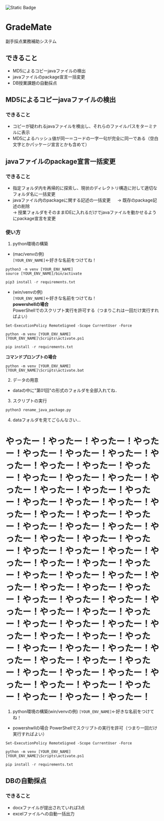 ![Static Badge](https://img.shields.io/badge/python-3.11-blue)

# GradeMate
副手採点業務補助システム
## できること
- MD5によるコピーjavaファイルの検出
- javaファイルのpackage宣言一括変更
- DB授業課題の自動採点

## MD5によるコピーjavaファイルの検出
### できること
- コピーが疑われるjavaファイルを検出し、それらのファイルパスをターミナルに表示
- MD5によるハッシュ値が同一＝コードの一字一句が完全に同一である（空白文字とかパッケージ宣言とかも含めて）


## javaファイルのpackage宣言一括変更
### できること
- 指定フォルダ内を再帰的に探索し、現状のディレクトリ構造に対して適切なフォルダ名に一括変更
- javaファイル内のpackageに関する記述の一括変更 　
  → 既存のpackage記述の削除  
  → 授業フォルダをそのままIDEに入れるだけでjavaファイルを動かせるようにpackage宣言を変更
### 使い方
1. python環境の構築
- (mac/venvの例)  
`[YOUR_ENV_NAME]`←好きな名前をつけてね！
```shell
python3 -m venv [YOUR_ENV_NAME]
source [YOUR_ENV_NAME]/bin/activate
```
```py
pip3 install -r requirements.txt
```
- (win/venvの例)  
`[YOUR_ENV_NAME]`←好きな名前をつけてね！  
**powershellの場合**  
PowerShellでのスクリプト実行を許可する（つまりこれは一回だけ実行すればよい）
```shell
Set-ExecutionPolicy RemoteSigned -Scope CurrentUser -Force
```
```shell
python -m venv [YOUR_ENV_NAME]
[YOUR_ENV_NAME]\Scripts\activate.ps1
```
```py
pip install -r requirements.txt
```
**コマンドプロンプトの場合**
```shell
python -m venv [YOUR_ENV_NAME]
[YOUR_ENV_NAME]\Scripts\activate.bat
```
2. データの用意
- dataの中に"第01回"の形式のフォルダを全部入れてね．
3. スクリプトの実行
```py
python3 rename_java_package.py
```
4. dataフォルダを見てごらんなさい...





# やったー！やったー！やったー！やったー！やったー！やったー！やったー！やったー！やったー！やったー！やったー！やったー！やったー！やったー！やったー！やったー！やったー！やったー！やったー！やったー！やったー！やったー！やったー！やったー！やったー！やったー！やったー！やったー！やったー！やったー！やったー！やったー！やったー！やったー！やったー！やったー！やったー！やったー！やったー！やったー！やったー！やったー！やったー！やったー！やったー！やったー！やったー！やったー！やったー！やったー！やったー！やったー！やったー！やったー！やったー！やったー！やったー！やったー！やったー！やったー！やったー！やったー！やったー！やったー！やったー！やったー！やったー！やったー！やったー！やったー！やったー！やったー！やったー！やったー！やったー！やったー！やったー！

1. python環境の構築(win/venvの例)
`[YOUR_ENV_NAME]`←好きな名前をつけてね！
- powershwllの場合
PowerShellでスクリプトの実行を許可（つまり一回だけ実行すればよい）
```shell
Set-ExecutionPolicy RemoteSigned -Scope CurrentUser -Force
```
```shell
python -m venv [YOUR_ENV_NAME]
[YOUR_ENV_NAME]\Scripts\activate.ps1
```
```py
pip install -r requirements.txt
```

## DBの自動採点
### できること
- docxファイルが提出されていれば3点
- excelファイルへの自動一括出力
